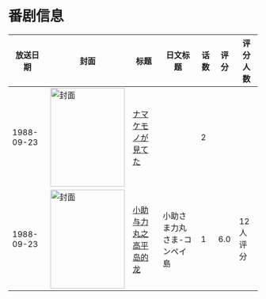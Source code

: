 # 番剧信息

|放送日期|封面|标题|日文标题|话数|评分|评分人数|
|---|---|---|---|---|---|---|
|1988-09-23|<img src="//lain.bgm.tv/pic/cover/c/56/49/324731_Ps925.jpg" alt="封面" style="width:150px;height:200px;object-fit:cover;">|[ナマケモノが見てた](https://bangumi.tv/subject/324731)||2|||
|1988-09-23|<img src="//lain.bgm.tv/pic/cover/c/8c/4c/112658_9TTdO.jpg" alt="封面" style="width:150px;height:200px;object-fit:cover;">|[小助与力丸之高平岛的龙](https://bangumi.tv/subject/112658)|小助さま力丸さま-コンペイ島|1|6.0|12人评分|
